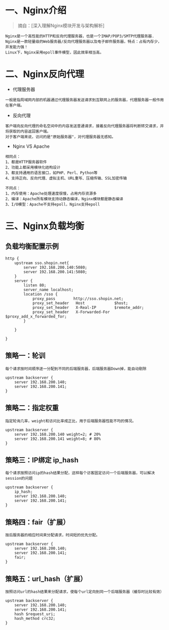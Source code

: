 一、Nginx介绍
===
>摘自：[深入理解Nginx模块开发与架构解析]

```text
Nginx是一个高性能的HTTP和反向代理服务器，也是一个IMAP/POP3/SMTP代理服务器.
Nginx是一款轻量级的Web服务器/反向代理服务器以及电子邮件服务器，特点：占有内存少，并发能力强！
Linux下，Nginx采用epoll事件模型，因此效率相当高。
```
二、Nginx反向代理
===
- 代理服务器
```text
一般是指局域网内部的机器通过代理服务器发送请求到互联网上的服务器，代理服务器一般作用在客户端。
```

- 反向代理
```text
客户端向反向代理的命名空间中的内容发送普通请求，接着反向代理服务器将判断转交请求，并将获取的内容返回客户端。
对于客户端来说，访问的是"原始服务器"，对代理服务器无感知。
```
- Nginx VS Apache
```text
相同点：
1、都是HTTP服务器软件
2、功能上都采用模块化结构设计
3、都支持通用的语言接口，如PHP、Perl、Python等
4、支持正向、反向代理、虚拟主机、URL重写、压缩传输、SSL加密传输
 
不同点：
1、内存使用：Apache处理速度很慢，占用内存资源多
2、编译：Apache所有模块支持动静态编译，Nginx模块都是静态编译
3、I/O模型：Apache不支持epoll，Nginx支持epoll
```



三、Nginx负载均衡
===


负载均衡配置示例
---
```text
http {
    upstream sso.shopin.net{
        server 192.168.200.140:5080;
        server 192.168.200.141:5080;
    }
    server {
        listen 80;
        server_name localhost;
        location /sso {
            proxy_pass        http://sso.shopin.net;
            proxy_set_header   Host             $host;
            proxy_set_header   X-Real-IP        $remote_addr;
            proxy_set_header   X-Forwarded-For  $proxy_add_x_forwarded_for;
        }
        
    }

}
```
策略一：轮训
---
```text
每个请求按时间顺序逐一分配到不同的后端服务器，后端服务器Down掉，能自动剔除
```
```text
upstream backserver { 
    server 192.168.200.140; 
    server 192.168.200.141; 
} 
```

策略二：指定权重
---
```text
指定轮询几率，weight和访问比率成正比，用于后端服务器性能不均的情况。
```
```text
upstream backserver { 
    server 192.168.200.140 weight=2; # 20%
    server 192.168.200.141 weight=8; # 80%
} 
```

策略三：IP绑定 ip_hash
---
```text
每个请求按照访问ip的hash结果分配，这样每个访客固定访问一个后端服务器，可以解决session的问题
```
```text
upstream backserver { 
    ip_hash;
    server 192.168.200.140; 
    server 192.168.200.141; 
} 
```
策略四：fair（扩展）
---
```text
按后服务器的相应时间来分配请求，时间短的优先分配。
```
```text
upstream backserver { 
    server 192.168.200.140; 
    server 192.168.200.141; 
    fair;
} 
```
策略五：url_hash（扩展）
---
```text
按照访问url的hash结果来分配请求，使每个url定向到同一个后端服务器（缓存时比较有效）
```
```text
upstream backserver { 
    server 192.168.200.140; 
    server 192.168.200.141; 
    hash $request_uri;
    hash_method crc32;
} 
```

